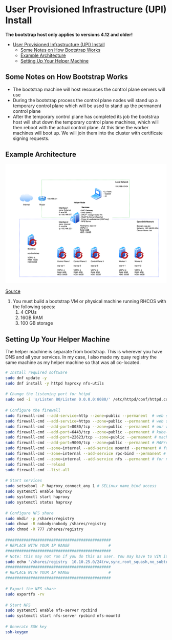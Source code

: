 # User Provisioned Infrastructure (UPI) Install

**The bootstrap host only applies to versions 4.12 and older!**

- [User Provisioned Infrastructure (UPI) Install](#user-provisioned-infrastructure-upi-install)
  - [Some Notes on How Bootstrap Works](#some-notes-on-how-bootstrap-works)
  - [Example Architecture](#example-architecture)
  - [Setting Up Your Helper Machine](#setting-up-your-helper-machine)

## Some Notes on How Bootstrap Works

- The bootstrap machine will host resources the control plane servers will use
- During the bootstrap process the control plane nodes will stand up a temporary control plane which will be used to stand up the permanent control plane
- After the temporary control plane has completed its job the bootstrap host will shut down the temporary control plane machines, which will then reboot with the actual control plane. At this time the worker machines will boot up. We will join them into the cluster with certificate signing requests.

## Example Architecture

![](images/2024-08-14-13-40-08.png)

[Source](https://github.com/ryanhay/ocp4-metal-install)

1. You must build a bootstrap VM or physical machine running RHCOS with the following specs:
   1. 4 CPUs
   2. 16GB RAM
   3. 100 GB storage

## Setting Up Your Helper Machine

The helper machine is separate from bootstrap. This is wherever you have DNS and all your services. In my case, I also made my quay registry the same machine as my helper machine so that was all co-located.

```bash
# Install required software
sudo dnf update -y
sudo dnf install -y httpd haproxy nfs-utils

# Change the listening port for httpd
sudo sed -i 's/Listen 80/Listen 0.0.0.0:8080/' /etc/httpd/conf/httpd.conf

# Configure the firewall
sudo firewall-cmd --add-service=http --zone=public --permanent  # web services hosted on worker nodes
sudo firewall-cmd --add-service=https --zone=public --permanent # web services hosted on worker nodes
sudo firewall-cmd --add-port=8080/tcp --zone=public --permanent # our web server
sudo firewall-cmd --add-port=6443/tcp --zone=public --permanent # kube-api-server on control plane nodes
sudo firewall-cmd --add-port=22623/tcp --zone=public --permanent # machine-config server
sudo firewall-cmd --add-port=9000/tcp --zone=public --permanent # HAProxy stats
sudo firewall-cmd --zone=internal --add-service mountd --permanent # for nfs
sudo firewall-cmd --zone=internal --add-service rpc-bind --permanent # for nfs
sudo firewall-cmd --zone=internal --add-service nfs --permanent # for nfs
sudo firewall-cmd --reload
sudo firewall-cmd --list-all

# Start services
sudo setsebool -P haproxy_connect_any 1 # SELinux name_bind access
sudo systemctl enable haproxy
sudo systemctl start haproxy
sudo systemctl status haproxy

# Configure NFS share
sudo mkdir -p /shares/registry
sudo chown -R nobody:nobody /shares/registry
sudo chmod -R 777 /shares/registry

##############################################
# REPLACE WITH YOUR IP RANGE                 #
##############################################
# Note: this may not run if you do this as user. You may have to VIM it.
sudo echo "/shares/registry  10.10.25.0/24(rw,sync,root_squash,no_subtree_check,no_wdelay)" > /etc/exports
##############################################
# REPLACE WITH YOUR IP RANGE                 #
##############################################

# Export the NFS share
sudo exportfs -rv

# Start NFS
sudo systemctl enable nfs-server rpcbind
sudo systemctl start nfs-server rpcbind nfs-mountd

# Generate SSH key
ssh-keygen
```